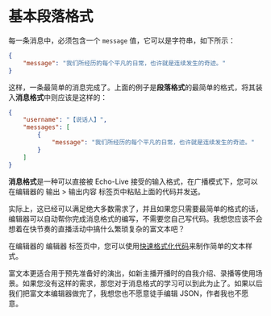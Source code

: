 # 基本段落格式

每一条消息中，必须包含一个 `message` 值，它可以是字符串，如下所示：

``` json linenums="1"
{
    "message": "我们所经历的每个平凡的日常，也许就是连续发生的奇迹。"
}
```

这样，一条最简单的消息完成了。上面的例子是**段落格式**的最简单的格式，将其装入**消息格式**中则应该是这样的：

``` json linenums="1" hl_lines="4 5 6"
{
    "username": "【说话人】",
    "messages": [
        {
            "message": "我们所经历的每个平凡的日常，也许就是连续发生的奇迹。"
        }
    ]
}
```

**消息格式**是一种可以直接被 Echo-Live 接受的输入格式，在广播模式下，您可以在编辑器的 输出 > 输出内容 标签页中粘贴上面的代码并发送。

实际上，这已经可以满足绝大多数需求了，并且如果您只需要最简单的格式的话，编辑器可以自动帮你完成消息格式的编写，不需要您自己写代码。我想您应该不会想着在快节奏的直播活动中搞什么繁琐复杂的富文本吧？

在编辑器的 编辑器 标签页中，您可以使用[快速格式化代码](formatting-code.md)来制作简单的文本样式。

富文本更适合用于预先准备好的演出，如新主播开播时的自我介绍、录播等使用场景。如果您没有这样的需求，那您对于消息格式的学习可以到此为止了。如果以后我们把富文本编辑器做完了，我想您也不愿意徒手编辑 JSON，作者我也不愿意。